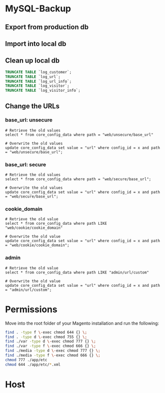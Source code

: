 # MySQL-Backup

## Export from production db

## Import into local db

## Clean up local db

```sql
TRUNCATE TABLE `log_customer`;
TRUNCATE TABLE `log_url`;
TRUNCATE TABLE `log_url_info`;
TRUNCATE TABLE `log_visitor`;
TRUNCATE TABLE `log_visitor_info`;
```

## Change the URLs

### base_url: unsecure

```
# Retrieve the old values
select * from core_config_data where path = "web/unsecure/base_url"

# Overwrite the old values
update core_config_data set value = "url" where config_id = x and path = "web/unsecure/base_url";
```

### base_url: secure

```
# Retrieve the old values
select * from core_config_data where path = "web/secure/base_url";

# Overwrite the old values
update core_config_data set value = "url" where config_id = x and path = "web/secure/base_url";
```

### cookie_domain

```
# Retrieve the old value
select * from core_config_data where path LIKE "web/cookie/cookie_domain"

# Overwrite the old value
update core_config_data set value = "url" where config_id = x and path = "web/cookie/cookie_domain";
```

### admin

```
# Retrieve the old value
select * from core_config_data where path LIKE "admin/url/custom"

# Overwrite the old value
update core_config_data set value = "url" where config_id = x and path = "admin/url/custom";
```

# Permissions

Move into the root folder of your Magento installation and run the following:

```bash
find . -type f \-exec chmod 644 {} \;
find . -type d \-exec chmod 755 {} \;
find ./var -type d \-exec chmod 777 {} \;
find ./var -type f \-exec chmod 666 {} \;
find ./media -type d \-exec chmod 777 {} \;
find ./media -type f \-exec chmod 666 {} \;
chmod 777 ./app/etc
chmod 644 ./app/etc/*.xml
```

# Host
